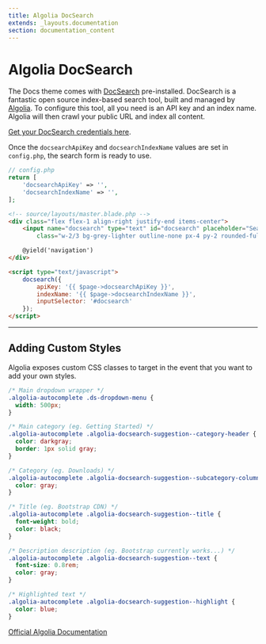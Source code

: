 ```yaml
---
title: Algolia DocSearch
extends: _layouts.documentation
section: documentation_content
---
```


# Algolia DocSearch

The Docs theme comes with [DocSearch](https://community.algolia.com/docsearch/) pre-installed. DocSearch is a fantastic open source index-based search tool, built and managed by [Algolia](https://www.algolia.com). To configure this tool, all you need is an API key and an index name. Algolia will then crawl your public URL and index all content.

[Get your DocSearch credentials here](https://community.algolia.com/docsearch/#join-docsearch-program).

Once the `docsearchApiKey` and `docsearchIndexName` values are set in `config.php`, the search form is ready to use.

```php
// config.php
return [
    'docsearchApiKey' => '',
    'docsearchIndexName' => '',
];
```

```html
<!-- source/layouts/master.blade.php -->
<div class="flex flex-1 align-right justify-end items-center">
    <input name="docsearch" type="text" id="docsearch" placeholder="Search"
        class="w-2/3 bg-grey-lighter outline-none px-4 py-2 rounded-full text-grey-darker transition-fast docsearch md:w-1/3">

    @yield('navigation')
</div>

<script type="text/javascript">
    docsearch({
        apiKey: '{{ $page->docsearchApiKey }}',
        indexName: '{{ $page->docsearchIndexName }}',
        inputSelector: '#docsearch'
    });
</script>
```

---

## Adding Custom Styles
Algolia exposes custom CSS classes to target in the event that you want to add your own styles.

```css
/* Main dropdown wrapper */
.algolia-autocomplete .ds-dropdown-menu {
  width: 500px;
}

/* Main category (eg. Getting Started) */
.algolia-autocomplete .algolia-docsearch-suggestion--category-header {
  color: darkgray;
  border: 1px solid gray;
}

/* Category (eg. Downloads) */
.algolia-autocomplete .algolia-docsearch-suggestion--subcategory-column {
  color: gray;
}

/* Title (eg. Bootstrap CDN) */
.algolia-autocomplete .algolia-docsearch-suggestion--title {
  font-weight: bold;
  color: black;
}

/* Description description (eg. Bootstrap currently works...) */
.algolia-autocomplete .algolia-docsearch-suggestion--text {
  font-size: 0.8rem;
  color: gray;
}

/* Highlighted text */
.algolia-autocomplete .algolia-docsearch-suggestion--highlight {
  color: blue;
}
```

[Official Algolia Documentation](https://community.algolia.com/docsearch/what-is-docsearch.html)
